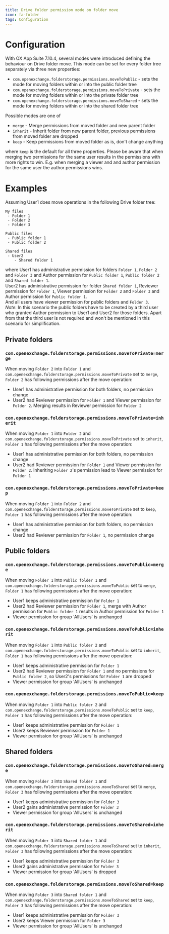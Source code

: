 ```yaml
---
title: Drive folder permission mode on folder move
icon: fa-folder
tags: Configuration
---
```


# Configuration

With OX App Suite 7.10.4, several modes were introduced defining the behaviour on Drive folder move. This mode can be set for every folder tree separately via three new properties:

 - `com.openexchange.folderstorage.permissions.moveToPublic` - sets the mode for moving folders within or into the public folder tree
 - `com.openexchange.folderstorage.permissions.moveToPrivate` - sets the mode for moving folders within or into the private folder tree
 - `com.openexchange.folderstorage.permissions.moveToShared` - sets the mode for moving folders within or into the shared folder tree

Possible modes are one of

 - `merge` - Merge permissions from moved folder and new parent folder
 - `inherit` - Inherit folder from new parent folder, previous permissions from moved folder are dropped
 - `keep` - Keep permissions from moved folder as is, don't change anything

where `keep` is the default for all three properties. Please be aware that when merging two permissions for the same user results in the permissions with more rights to win. E.g. when merging a viewer and and author permission for the same user the author permissions wins.

# Examples

Assuming User1 does move operations in the following Drive folder tree:

```
My files
 - Folder 1
 - Folder 2
 - Folder 3

Public files
 - Public folder 1
 - Public folder 2

Shared files
 - User2
    - Shared folder 1
```

where User1 has administrative permission for folders `Folder 1`, `Folder 2` and `Folder 3` and Author permission for `Public folder 1`, `Public folder 2` and `Shared folder 1`.  
User2 has administrative permission for folder `Shared folder 1`, Reviewer permission for `Folder 1`, Viewer permission for `Folder 2` and `Folder 3` and Author permission for `Public folder 1`.  
And all users have viewer permission for public folders and `Folder 3`.  
_Note_: In this scenario the public folders have to be created by a third user who granted Author permission to User1 and User2 for those folders. Apart from that the third user is not required and won't be mentioned in this scenario for simplification.

## Private folders

### `com.openexchange.folderstorage.permissions.moveToPrivate=merge`
When moving `Folder 2` into `Folder 1` and `com.openexchange.folderstorage.permissions.moveToPrivate` set to `merge`, `Folder 2` has following permissions after the move operation:

 - User1 has administrative permission for both folders, no permission change
 - User2 had Reviewer permission for `Folder 1` and Viewer permission for `Folder 2`. Merging results in Reviewer permission for `Folder 2`

### `com.openexchange.folderstorage.permissions.moveToPrivate=inherit`
When moving `Folder 1` into `Folder 2` and `com.openexchange.folderstorage.permissions.moveToPrivate` set to `inherit`, `Folder 1` has following permissions after the move operation:

 - User1 has administrative permission for both folders, no permission change
 - User2 had Reviewer permission for `Folder 1` and Viewer permission for `Folder 2`. Inheriting `Folder 2`'s permission lead to Viewer permission for `Folder 1`

### `com.openexchange.folderstorage.permissions.moveToPrivate=keep`
When moving `Folder 1` into `Folder 2` and `com.openexchange.folderstorage.permissions.moveToPrivate` set to `keep`, `Folder 1` has following permissions after the move operation:

 - User1 has administrative permission for both folders, no permission change
 - User2 had Reviewer permission for `Folder 1`, no permission change

## Public folders

### `com.openexchange.folderstorage.permissions.moveToPublic=merge`
When moving `Folder 1` into `Public folder 1` and `com.openexchange.folderstorage.permissions.moveToPublic` set to `merge`, `Folder 1` has following permissions after the move operation:

 - User1 keeps administrative permission for `Folder 1`
 - User2 had Reviewer permission for `Folder 1`, merge with Author permission for `Public folder 1` results in Author permission for `Folder 1`
 - Viewer permission for group 'AllUsers' is unchanged

### `com.openexchange.folderstorage.permissions.moveToPublic=inherit`
When moving `Folder 1` into `Public folder 2` and `com.openexchange.folderstorage.permissions.moveToPublic` set to `inherit`, `Folder 1` has following permissions after the move operation:

 - User1 keeps administrative permission for `Folder 1`
 - User2 had Reviewer permission for `Folder 1` and no permissions for `Public folder 2`, so User2's permissions for `Folder 1` are dropped
 - Viewer permission for group 'AllUsers' is unchanged

### `com.openexchange.folderstorage.permissions.moveToPublic=keep`
When moving `Folder 1` into `Public folder 2` and `com.openexchange.folderstorage.permissions.moveToPublic` set to `keep`, `Folder 1` has following permissions after the move operation:

 - User1 keeps administrative permission for `Folder 1`
 - User2 keeps Reviewer permission for `Folder 1`
 - Viewer permission for group 'AllUsers' is unchanged

## Shared folders

### `com.openexchange.folderstorage.permissions.moveToShared=merge`
When moving `Folder 3` into `Shared folder 1` and `com.openexchange.folderstorage.permissions.moveToShared` set to `merge`, `Folder 3` has following permissions after the move operation:

 - User1 keeps administrative permission for `Folder 3`
 - User2 gains administrative permission for `Folder 3`
 - Viewer permission for group 'AllUsers' is unchanged

### `com.openexchange.folderstorage.permissions.moveToShared=inherit`
When moving `Folder 3` into `Shared folder 1` and `com.openexchange.folderstorage.permissions.moveToShared` set to `inherit`, `Folder 3` has following permissions after the move operation:

 - User1 keeps administrative permission for `Folder 3`
 - User2 gains administrative permission for `Folder 3`
 - Viewer permission for group 'AllUsers' is dropped

### `com.openexchange.folderstorage.permissions.moveToShared=keep`
When moving `Folder 3` into `Shared folder 1` and `com.openexchange.folderstorage.permissions.moveToShared` set to `keep`, `Folder 3` has following permissions after the move operation:

 - User1 keeps administrative permission for `Folder 3`
 - User2 keeps Viewer permission for `Folder 3`
 - Viewer permission for group 'AllUsers' is unchanged
